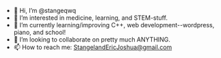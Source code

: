 - 👋 Hi, I’m @stangeqwq
- 👀 I’m interested in medicine, learning, and STEM-stuff.
- 🌱 I’m currently learning/improving C++, web development--wordpress, piano, and school!
- 💞️ I’m looking to collaborate on pretty much ANYTHING.
- 📫 How to reach me: StangelandEricJoshua@gmail.com

<!---
stangeqwq/stangeqwq is a ✨ special ✨ repository because its `README.md` (this file) appears on your GitHub profile.
You can click the Preview link to take a look at your changes.
--->
